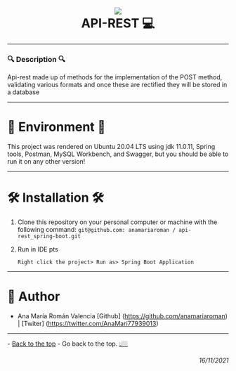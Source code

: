 <h1 align = "center">
  <a href="git@github.com:anamariaroman/api-rest_spring-boot.git"> <img src = "https://i.imgur.com/R6qFq3n.png"> </a>
  <br> API-REST 💻 <br>
</h1>

---

### 🔍 Description 🔍

Api-rest made up of methods for the implementation of the POST method, validating various formats and once these are rectified they will be stored in a database

---

# 🦩 Environment 🦩

This project was rendered on Ubuntu 20.04 LTS using jdk 11.0.11, Spring tools, Postman, MySQL Workbench, and Swagger, but you should be able to run it on any other version!

---

# 🛠 Installation 🛠

1. Clone this repository on your personal computer or machine with the following command:
    `git@github.com: anamariaroman / api-rest_spring-boot.git`

2. Run in IDE pts

    `Right click the project> Run as> Spring Boot Application`

---

# 👩 Author

- Ana María Román Valencia [Github] (https://github.com/anamariaroman) | [Twiter] (https://twitter.com/AnaMari77939013)

---

[](git@github.com:anamariaroman/api-rest_spring-boot.git# "Back to the top") - [Back to the top](git@github.com:anamariaroman/api-rest_spring-boot.git# "Back to the top]") - Go back to the top. [👆🏼](git@github.com:anamariaroman/api-rest_spring-boot.git# "Back to the top")

<h6 align = "right"> 16/11/2021 </h6>
